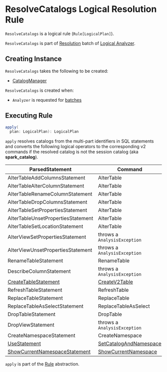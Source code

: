 # ResolveCatalogs Logical Resolution Rule

`ResolveCatalogs` is a logical rule (`Rule[LogicalPlan]`).

`ResolveCatalogs` is part of [Resolution](../Analyzer.md#Resolution) batch of [Logical Analyzer](../Analyzer.md).

## Creating Instance

`ResolveCatalogs` takes the following to be created:

* <span id="catalogManager"> [CatalogManager](../connector/catalog/CatalogManager.md)

`ResolveCatalogs` is created when:

* `Analyzer` is requested for [batches](../Analyzer.md#batches)

## <span id="apply"> Executing Rule

```scala
apply(
  plan: LogicalPlan): LogicalPlan
```

`apply` resolves catalogs from the multi-part identifiers in SQL statements and converts the following logical operators to the corresponding v2 commands if the resolved catalog is not the session catalog (aka **spark_catalog**).

ParsedStatement                    | Command
-----------------------------------|--------
AlterTableAddColumnsStatement      | AlterTable
AlterTableAlterColumnStatement     | AlterTable
AlterTableRenameColumnStatement    | AlterTable
AlterTableDropColumnsStatement     | AlterTable
AlterTableSetPropertiesStatement   | AlterTable
AlterTableUnsetPropertiesStatement | AlterTable
AlterTableSetLocationStatement     | AlterTable
AlterViewSetPropertiesStatement    | throws a `AnalysisException`
AlterViewUnsetPropertiesStatement  | throws a `AnalysisException`
RenameTableStatement               | RenameTable
DescribeColumnStatement            | throws a `AnalysisException`
[CreateTableStatement](../logical-operators/CreateTableStatement.md) | [CreateV2Table](../logical-operators/CreateV2Table.md)
RefreshTableStatement              | RefreshTable
ReplaceTableStatement              | ReplaceTable
ReplaceTableAsSelectStatement      | ReplaceTableAsSelect
DropTableStatement                 | DropTable
DropViewStatement                  | throws a `AnalysisException`
CreateNamespaceStatement           | CreateNamespace
[UseStatement](../logical-operators/UseStatement.md) | [SetCatalogAndNamespace](../logical-operators/SetCatalogAndNamespace.md)
[ShowCurrentNamespaceStatement](../logical-operators/ShowCurrentNamespaceStatement.md) | [ShowCurrentNamespace](../logical-operators/ShowCurrentNamespace.md)

`apply` is part of the [Rule](../catalyst/Rule.md#apply) abstraction.
